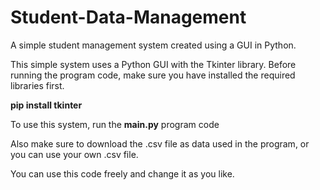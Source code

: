 # Student-Data-Management
A simple student management system created using a GUI in Python.

This simple system uses a Python GUI with the Tkinter library. Before running the program code, make sure you have installed the required libraries first.

**pip install tkinter**

To use this system, run the **main.py** program code

Also make sure to download the .csv file as data used in the program, or you can use your own .csv file.

You can use this code freely and change it as you like.
